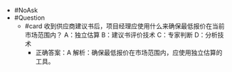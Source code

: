 - #NoAsk
- #Question
	- #card 收到供应商建议书后，项目经理应使用什么来确保最低报价在当前市场范围内？
	  A：独立估算
	  B：建议书评价技术
	  C：专家判断
	  D：分析技术
		- 正确答案：A
		  解析：确保最低报价在市场范围内，应使用独立估算的工具。